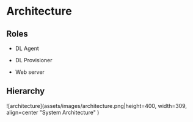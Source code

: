# Architecture



## Roles

- DL Agent

- DL Provisioner

- Web server

## Hierarchy


![architecture](assets/images/architecture.png|height=400, width=309, align=center "System Architecture" )

